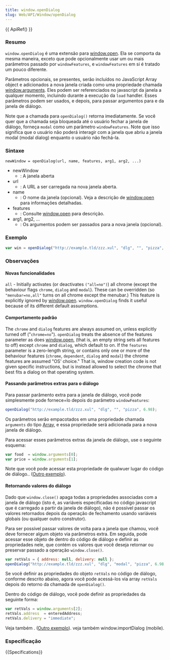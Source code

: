 ```yaml
---
title: window.openDialog
slug: Web/API/Window/openDialog
---
```

{{ ApiRef() }}

### Resumo

`window.openDialog` é uma extensão para [window.open](/en/DOM/window.open). Ela se comporta da mesma maneira, exceto que pode opcionalmente usar um ou mais parâmetros passado por `windowFeatures`, e `windowFeatures` em si é tratado um pouco diferente.

Parâmetros opcionais, se presentes, serão incluídos no JavaScript Array object e adicionados a nova janela criada como uma propriedade chamada [window.arguments](/en/DOM/window.arguments). Eles podem ser referenciados no javascript da janela a qualquer momento, incluindo durante a execução da `load` handler. Esses parâmetros podem ser usados, e depois, para passar argumentos para e da janela de diálogo.

Note que a chamada para `openDialog()` retorna imediatamente. Se você quer que a chamada seja bloqueada até o usuário fechar a janela de diálogo, forneça `modal` como um parâmetro `windowFeatures`. Note que isso significa que o usuário não poderá interagir com a janela que abriu a janela modal (modal dialog) enquanto o usuário não fechá-la.

### Sintaxe

```
newWindow = openDialog(url, name, features, arg1, arg2, ...)
```

- newWindow
  - : A janela aberta
- url
  - : A URL a ser carregada na nova janela aberta.
- name
  - : O nome da janela (opcional). Veja a descrição de [window.open](/en/DOM/window.open) para informações detalhadas.
- features
  - : Consulte [window.open](/en/DOM/window.open) para descrição.
- arg1, arg2, ...
  - : Os argumentos podem ser passados para a nova janela (opcional).

### Exemplo

```js
var win = openDialog("http://example.tld/zzz.xul", "dlg", "", "pizza", 6.98);
```

### Observações

#### Novas funcionalidades

`all` - Initially activates (or deactivates `("all=no")`) all chrome (except the behaviour flags `chrome`, `dialog` and `modal`). These can be overridden (so `"menubar=no,all"` turns on all chrome except the menubar.) This feature is explicitly ignored by [window.open](/en/DOM/window.open). `window.openDialog` finds it useful because of its different default assumptions.

#### Comportamento padrão

The `chrome` and `dialog` features are always assumed on, unless explicitly turned off ("`chrome=no`"). `openDialog` treats the absence of the features parameter as does [window.open](/en/DOM/window.open), (that is, an empty string sets all features to off) except `chrome` and `dialog`, which default to on. If the `features` parameter is a zero-length string, or contains only one or more of the behaviour features (`chrome`, `dependent`, `dialog` and `modal`) the chrome features are assumed "OS' choice." That is, window creation code is not given specific instructions, but is instead allowed to select the chrome that best fits a dialog on that operating system.

#### Passando parâmetros extras para o diálogo

Para passar parâmento extra para a janela de diálogo, você pode simplesmente pode fornece=lo depois do parâmetro `windowFeatures`:

```js
openDialog("http://example.tld/zzz.xul", "dlg", "", "pizza", 6.98);
```

Os parâmetros serão empacotados em uma propriedade chamada `arguments` do tipo [Array](/en/Core_JavaScript_1.5_Reference/Global_Objects/Array), e essa propriedade será adicionada para a nova janela de diálogo.

Para acessar esses parâmetros extras da janela de diálogo, use o seguinte esquema:

```js
var food  = window.arguments[0];
var price = window.arguments[1];
```

Note que você pode acessar esta propriedade de qualwuer lugar do código de diálogo.. ([Outro exemplo](/en/Code_snippets/Dialogs_and_Prompts#Passing_arguments_and_displaying_a_dialog)).

#### Retornando valores do diálogo

Dado que `window.close()` apaga todas a propriedades associadas com a janela de diálogo (isto é, as variáveis especificadas no código javascript que é carregado a partir da janela de diálogo), não é possível passar os valores retornados depois da operação de fechamento usando variáveis globais (ou qualquer outro construtor).

Para ser possível passar valores de volta para a janela que chamou, você deve fornecer algum objeto via parâmetros extra. Em seguida, pode acessar esse objeto de dentro do código de diálogo e definir as propriedades nele, que contém os valores que você deseja retornar ou preservar passado a operação `window.close()`.

```js
var retVals = { address: null, delivery: null };
openDialog("http://example.tld/zzz.xul", "dlg", "modal", "pizza", 6.98, retVals);
```

Se você definir as propriedades do objeto `retVals` no código de diálogo, conforme descrito abaixo, agora você pode acessá-los via array `retVals` depois do retorno da chamada de `openDialog()`.

Dentro do código de diálogo, você pode definir as propriedades da seguinte forma:

```js
var retVals = window.arguments[2];
retVals.address  = enteredAddress;
retVals.delivery = "immediate";
```

Veja também . ([Outro exemplo](/en/Code_snippets/Dialogs_and_Prompts#Passing_arguments_and_displaying_a_dialog)).
veja também window\.importDialog (mobile).

### Especificação

{{Specifications}}
